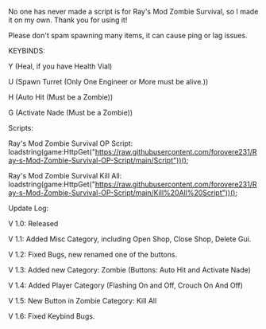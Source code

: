 No one has never made a script is for Ray's Mod Zombie Survival, so I made it on my own. Thank you for using it!


Please don't spam spawning many items, it can cause ping or lag issues.


KEYBINDS:

Y (Heal, if you have Health Vial)

U (Spawn Turret (Only One Engineer or More must be alive.))

H (Auto Hit (Must be a Zombie))

G (Activate Nade (Must be a Zombie))


Scripts:

Ray's Mod Zombie Survival OP Script: loadstring(game:HttpGet("https://raw.githubusercontent.com/forovere231/Ray-s-Mod-Zombie-Survival-OP-Script/main/Script"))();

Ray's Mod Zombie Survival Kill All: loadstring(game:HttpGet("https://raw.githubusercontent.com/forovere231/Ray-s-Mod-Zombie-Survival-OP-Script/main/Kill%20All%20Script"))();


Update Log:

V 1.0: Released

V 1.1: Added Misc Category, including Open Shop, Close Shop, Delete Gui.

V 1.2: Fixed Bugs, new renamed one of the buttons.

V 1.3: Added new Category: Zombie (Buttons: Auto Hit and Activate Nade)

V 1.4: Added Player Category (Flashing On and Off, Crouch On And Off)

V 1.5: New Button in Zombie Category: Kill All

V 1.6: Fixed Keybind Bugs.
